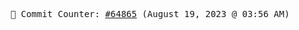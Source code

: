 <p align="center">
    <samp>
        📮 Commit Counter: <a href="https://github.com/Javascript-void0/Javascript-void0/commits/main">#64865</a> (August 19, 2023 @ 03:56 AM)
    </samp>
</p>